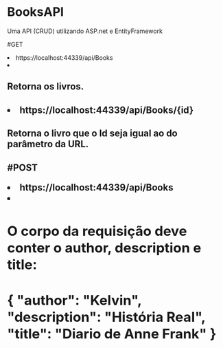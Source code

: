 # BooksAPI
Uma API (CRUD) utilizando ASP.net e EntityFramework

#GET
<li>https://localhost:44339/api/Books<li/>
<h2>Retorna os livros.<h2/>
  
<li>https://localhost:44339/api/Books/{id}</li>
<h2>Retorna o livro que o Id seja igual ao do parâmetro da URL.<h2/>
  
  
#POST
<li>https://localhost:44339/api/Books<li/>
<h2>O corpo da requisição deve conter o author, description e title: <br><h2/>
{
  "author": "Kelvin",
  "description": "História Real",
  "title": "Diario de Anne Frank"
}

